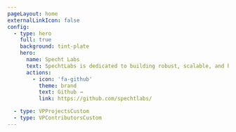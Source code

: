 ```yaml
---
pageLayout: home
externalLinkIcon: false
config:
  - type: hero
    full: true
    background: tint-plate
    hero:
      name: Specht Labs
      text: SpechtLabs is dedicated to building robust, scalable, and high-performance software. With expertise in both development and operations, we focus on creating tools and infrastructure that power distributed systems, automation, and developer productivity.
      actions:
        - icon: 'fa-github'
          theme: brand
          text: Github →
          link: https://github.com/spechtlabs/

  - type: VPProjectsCustom
  - type: VPContributorsCustom
---
```


